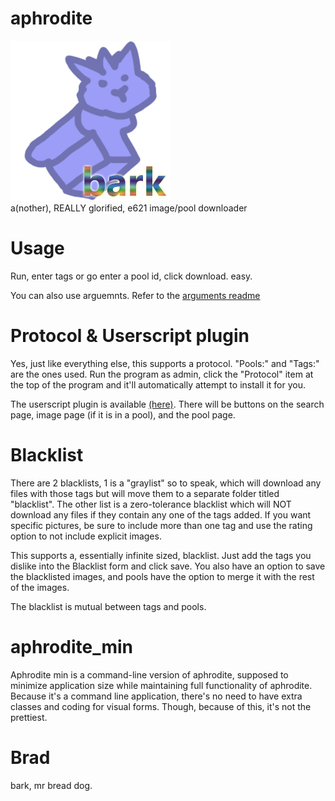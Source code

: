 # aphrodite
![bark bark, good dog.](https://raw.githubusercontent.com/murrty/aphrodite/master/aphrodite/Resources/Brad.png)  
a(nother), REALLY glorified, e621 image/pool downloader

# Usage
Run, enter tags or go enter a pool id, click download. easy.

You can also use arguemnts. Refer to the [arguments readme](https://github.com/murrty/aphrodite/blob/master/ARGUMENTS.md)

# Protocol & Userscript plugin
Yes, just like everything else, this supports a protocol. "Pools:" and "Tags:" are the ones used. Run the program as admin, click the "Protocol" item at the top of the program and it'll automatically attempt to install it for you.

The userscript plugin is available [(here)](https://github.com/murrty/aphrodite/raw/master/Resources/aphrodite.user.js). There will be buttons on the search page, image page (if it is in a pool), and the pool page.

# Blacklist
There are 2 blacklists, 1 is a "graylist" so to speak, which will download any files with those tags but will move them to a separate folder titled "blacklist". The other list is a zero-tolerance blacklist which will NOT download any files if they contain any one of the tags added. If you want specific pictures, be sure to include more than one tag and use the rating option to not include explicit images.

This supports a, essentially infinite sized, blacklist. Just add the tags you dislike into the Blacklist form and click save. You also have an option to save the blacklisted images, and pools have the option to merge it with the rest of the images.

The blacklist is mutual between tags and pools.

# aphrodite_min
Aphrodite min is a command-line version of aphrodite, supposed to minimize application size while maintaining full functionality of aphrodite. Because it's a command line application, there's no need to have extra classes and coding for visual forms. Though, because of this, it's not the prettiest.

# Brad
bark, mr bread dog.
